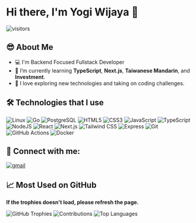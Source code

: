 # Hi there, I'm Yogi Wijaya 👋
![visitors](https://visitor-badge.laobi.icu/badge?page_id=yogiwijaya777.visitor-badge)

## 😎 About Me
- 💻 I'm Backend Focused Fullstack Developer <!-- With DevSecOps Expertise --> 
- 📖 I’m currently learning **TypeScript**, **Next.js**, **Taiwanese Mandarin**, and **Investment**.
- 🔭 I love exploring new technologies and taking on coding challenges.


## 🛠️ Technologies that I use
![Linux](https://img.shields.io/badge/Linux-FFF?style=for-the-badge&logo=linux&logoColor=black)
![Go](https://img.shields.io/badge/Go-00ADD8?style=for-the-badge&logo=go&logoColor=white)
![PostgreSQL](https://img.shields.io/badge/PostgreSQL-336791?style=for-the-badge&logo=postgresql&logoColor=white)
![HTML5](https://img.shields.io/badge/html5-E34F26?style=for-the-badge&logo=html5&logoColor=white)
![CSS3](https://img.shields.io/badge/css3-1572B6?style=for-the-badge&logo=css3&logoColor=white)
![JavaScript](https://img.shields.io/badge/JavaScript-F7DF1E?style=for-the-badge&logo=javascript&logoColor=black)
![TypeScript](https://img.shields.io/badge/TypeScript-3178C6?style=for-the-badge&logo=typescript&logoColor=white)
![NodeJS](https://img.shields.io/badge/Node.js-339933?style=for-the-badge&logo=nodedotjs&logoColor=white)
![React](https://img.shields.io/badge/React-61DAFB?style=for-the-badge&logo=react&logoColor=black)
![Next.js](https://img.shields.io/badge/Next.js-000000?style=for-the-badge&logo=nextdotjs&logoColor=white)
![Tailwind CSS](https://img.shields.io/badge/Tailwind%20CSS-06B6D4?style=for-the-badge&logo=tailwindcss&logoColor=white)
![Express](https://img.shields.io/badge/Express-000000?style=for-the-badge&logo=express&logoColor=white)
![Git](https://img.shields.io/badge/git-F05032?style=for-the-badge&logo=git&logoColor=white)
![GitHub Actions](https://img.shields.io/badge/GitHub%20Actions-2088FF?style=for-the-badge&logo=githubactions&logoColor=white)
![Docker](https://img.shields.io/badge/Docker-2496ED?style=for-the-badge&logo=docker&logoColor=white)

<!-- 
![Jenkins](https://img.shields.io/badge/Jenkins-D24939?style=for-the-badge&logo=jenkins&logoColor=white)
![AWS](https://img.shields.io/badge/Amazon%20AWS-232F3E?style=for-the-badge&logo=amazonaws&logoColor=white)
![Kubernetes](https://img.shields.io/badge/Kubernetes-326CE5?style=for-the-badge&logo=kubernetes&logoColor=white) 
-->


## 🤝 Connect with me:
[![gmail](https://img.shields.io/badge/Gmail-D14836?style=for-the-badge&logo=gmail&logoColor=white)](mailto:yogiwijaya115@gmail.com)

## 📈 Most Used on GitHub

**If the trophies doesn't load, please refresh the page.**

![GitHub Trophies](https://github-profile-trophy.vercel.app/?username=yogiwijaya777&row=1&no-bg=true)
![Contributions](https://github-readme-streak-stats.herokuapp.com/?user=yogiwijaya777)
![Top Languages](https://github-readme-stats.vercel.app/api/top-langs/?username=yogiwijaya777&layout=compact)
